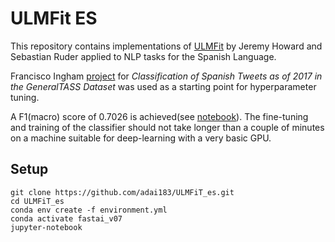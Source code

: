 # ULMFit ES
This repository contains implementations of [ULMFit](https://arxiv.org/abs/1801.06146) by Jeremy Howard and Sebastian Ruder applied to NLP tasks for the Spanish Language.

Francisco Ingham [project](https://github.com/fpingham/SpanishULMFit)  for *Classification of Spanish Tweets as of 2017 in the GeneralTASS Dataset* was used as a starting point for hyperparameter tuning.

A F1(macro) score of 0.7026 is achieved(see [notebook](https://github.com/adai183/ULMFiT_es/blob/master/Evaluation%20and%20Interpretation.ipynb)). The fine-tuning and training of the classifier should not take longer than a couple of minutes on a machine suitable for deep-learning with a very basic GPU.



## Setup

```
git clone https://github.com/adai183/ULMFiT_es.git
cd ULMFiT_es
conda env create -f environment.yml
conda activate fastai_v07
jupyter-notebook

```
